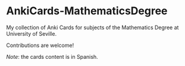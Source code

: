 # AnkiCards-MathematicsDegree
My collection of Anki Cards for subjects of the Mathematics Degree at University of Seville.

Contributions are welcome!

*Note*: the cards content is in Spanish.
